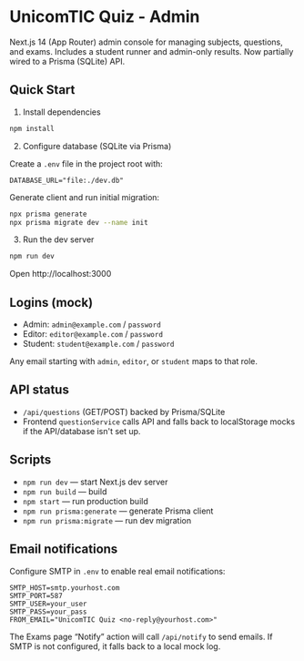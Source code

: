 # UnicomTIC Quiz - Admin

Next.js 14 (App Router) admin console for managing subjects, questions, and exams. Includes a student runner and admin-only results. Now partially wired to a Prisma (SQLite) API.

## Quick Start

1) Install dependencies

```bash
npm install
```

2) Configure database (SQLite via Prisma)

Create a `.env` file in the project root with:

```
DATABASE_URL="file:./dev.db"
```

Generate client and run initial migration:

```bash
npx prisma generate
npx prisma migrate dev --name init
```

3) Run the dev server

```bash
npm run dev
```

Open http://localhost:3000

## Logins (mock)

- Admin: `admin@example.com` / `password`
- Editor: `editor@example.com` / `password`
- Student: `student@example.com` / `password`

Any email starting with `admin`, `editor`, or `student` maps to that role.

## API status

- `/api/questions` (GET/POST) backed by Prisma/SQLite
- Frontend `questionService` calls API and falls back to localStorage mocks if the API/database isn't set up.

## Scripts

- `npm run dev` — start Next.js dev server
- `npm run build` — build
- `npm start` — run production build
- `npm run prisma:generate` — generate Prisma client
- `npm run prisma:migrate` — run dev migration

## Email notifications

Configure SMTP in `.env` to enable real email notifications:

```
SMTP_HOST=smtp.yourhost.com
SMTP_PORT=587
SMTP_USER=your_user
SMTP_PASS=your_pass
FROM_EMAIL="UnicomTIC Quiz <no-reply@yourhost.com>"
```

The Exams page “Notify” action will call `/api/notify` to send emails. If SMTP is not configured, it falls back to a local mock log.
